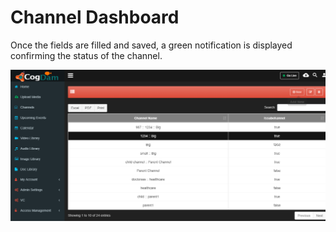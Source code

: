 # Channel Dashboard

Once the fields are filled and saved, a green notification is displayed confirming the status of the channel.

![](../../../.gitbook/assets/image%20%2834%29.png)

